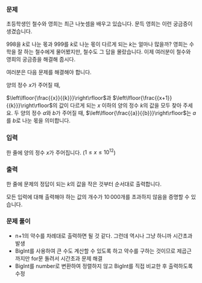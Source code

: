 ### 문제

초등학생인 철수와 영희는 최근 나눗셈을 배우고 있습니다. 문득 영희는 이런 궁금증이 생겼습니다.

$998$을 $k$로 나눈 몫과 $999$를 $k$로 나눈 몫이 다르게 되는 $k$는 얼마나 많을까?
영희는 수학을 잘 하는 철수에게 물어봤지만, 철수도 그 답을 몰랐습니다. 이제 여러분이 철수와 영희의 궁금증을 해결해 줍시다.

여러분은 다음 문제를 해결해야 합니다.

양의 정수 $x$가 주어질 때,

$\left\lfloor{\frac{{x}}{{k}}}\right\rfloor$과 $\left\lfloor{\frac{{x+1}}{{k}}}\right\rfloor$의 값이 다르게 되는 $x$ 이하의 양의 정수 $k$의 값을 모두 찾아 주세요. 두 양의 정수 $a$와 $b$가 주어질 때, $\left\lfloor{\frac{{a}}{{b}}}\right\rfloor$는 $a$를 $b$로 나눈 몫을 의미합니다.

### 입력

한 줄에 양의 정수 $x$가 주어집니다. ($1 \le x \le 10^{12}$)

### 출력

한 줄에 문제의 정답이 되는 $k$의 값을 작은 것부터 순서대로 출력합니다.

모든 입력에 대해 출력해야 하는 값의 개수가 $10\,000$개를 초과하지 않음을 증명할 수 있습니다.

### 문제 풀이

- n+1의 약수를 차례대로 출력하면 될 것 같다. 그런데 역시나 그냥 하니까 시간초과 발생
- BigInt를 사용하여 큰 수도 계산할 수 있도록 하고 약수를 구하는 것이므로 제곱근까지만 for문 돌려서 시간초과 문제 해결
- BigInt를 number로 변환하여 정렬하지 않고 BigInt를 직접 비교한 후 출력하도록 수정
